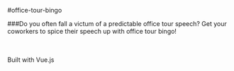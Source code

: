 #office-tour-bingo

###Do you often fall a victum of a predictable office tour speech?
Get your coworkers to spice their speech up with office tour bingo!

<br/>
<br/>
Built with Vue.js
